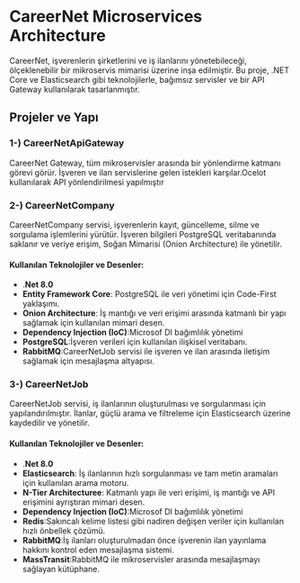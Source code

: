 # CareerNet Microservices Architecture

CareerNet, işverenlerin şirketlerini ve iş ilanlarını yönetebileceği, ölçeklenebilir bir mikroservis mimarisi üzerine inşa edilmiştir. Bu proje, .NET Core ve Elasticsearch gibi teknolojilerle, bağımsız servisler ve bir API Gateway kullanılarak tasarlanmıştır.

## Projeler ve Yapı

### 1-) CareerNetApiGateway

CareerNet Gateway, tüm mikroservisler arasında bir yönlendirme katmanı görevi görür. İşveren ve ilan servislerine gelen istekleri karşılar.Ocelot kullanılarak API yönlendirilmesi yapılmıştır

### 2-) CareerNetCompany

CareerNetCompany servisi, işverenlerin kayıt, güncelleme, silme ve sorgulama işlemlerini yürütür. İşveren bilgileri PostgreSQL veritabanında saklanır ve veriye erişim, Soğan Mimarisi (Onion Architecture) ile yönetilir.

#### Kullanılan Teknolojiler ve Desenler:
- .**Net 8.0**
- **Entity Framework Core**: PostgreSQL ile veri yönetimi için Code-First yaklaşımı.
- **Onion Architecture**: İş mantığı ve veri erişimi arasında katmanlı bir yapı sağlamak için kullanılan mimari desen.
- **Dependency Injection (IoC)**:Microsof DI bağımlılık yönetimi
- **PostgreSQL**:İşveren verileri için kullanılan ilişkisel veritabanı.
- **RabbitMQ**:CareerNetJob servisi ile işveren ve ilan arasında iletişim sağlamak için mesajlaşma altyapısı.


### 3-) CareerNetJob

CareerNetJob servisi, iş ilanlarının oluşturulması ve sorgulanması için yapılandırılmıştır. İlanlar, güçlü arama ve filtreleme için Elasticsearch üzerine kaydedilir ve yönetilir.

#### Kullanılan Teknolojiler ve Desenler:
- .**Net 8.0**
- **Elasticsearch**: İş ilanlarının hızlı sorgulanması ve tam metin aramaları için kullanılan arama motoru.
- **N-Tier Architecturee**: Katmanlı yapı ile veri erişimi, iş mantığı ve API erişimini ayrıştıran mimari desen.
- **Dependency Injection (IoC)**:Microsof DI bağımlılık yönetimi
- **Redis**:Sakıncalı kelime listesi gibi nadiren değişen veriler için kullanılan hızlı önbellek çözümü.
- **RabbitMQ**:İş ilanları oluşturulmadan önce işverenin ilan yayınlama hakkını kontrol eden mesajlaşma sistemi.
- **MassTransit**:RabbitMQ ile mikroservisler arasında mesajlaşmayı sağlayan kütüphane.
